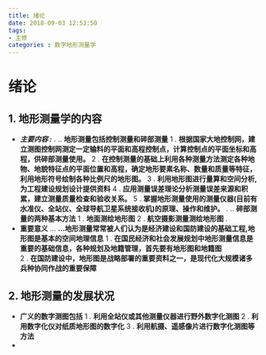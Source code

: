 ```yaml
---
title: 绪论
date: 2018-09-03 12:53:50
tags: 
- 主修
categories : 数字地形测量学
---
```

  # 绪论 #

 ##  1.  地形测量学的内容 ##
  -   ***主要内容 :*** 
 . 
 ..  **地形测量包括控制测量和碎部测量**
  1 . **根据国家大地控制网，建立测图控制网测定一定输料的平面和高程控制点，计算控制点的平面坐标和高程，供碎部测量使用。**
  2 . **在控制测量的基础上利用各种测量方法测定各种地物、地貌特征点的平面位置和高程，确定地形要素名称、数量和质量等特征，利用地形符号绘制各种比例尺的地形图。**
  3 . **利用地形图进行量算和空间分析,为工程建设规划设计提供资料**
  4 . **应用测量误差理论分析测量误差来源和积累，建立测量质量检查和验收关系。**
  5 . **掌握地形测量使用的测量仪器(目前有水准仪、全站仪、全球导航卫星系统接收机)的原理、操作和维护。**
  . 
  ..  **碎部测量的两种基本方法**
  1 . **地面测绘地形图**
  2 . **航空摄影测量测绘地形图**
  . 
  - **重要意义**
   ... **...地形测量常常被人们认为是经济建设和国防建设的基础工程,地形图是基本的空间地理信息**
  1 . **在国民经济和社会发展规划中地形测量信息是重要的基础信息，各种规划及地籍管理，首先要有地形图和地籍图**  
  2 . **在国防建设中，地形图是战略部署的重要资料之一，是现代化大规模诸多兵种协同作战的重要保障**
 ## 2.  地形测量的发展状况 ##
 - **广义的数字测图包括**
 1 . **利用全站仪或其他测量仪器进行野外数字化测图**
 2 . **利用数字化仪对纸质地形图的数字化**
 3 . **利用航摄、遥感像片进行数字化测图等方法**
 -
